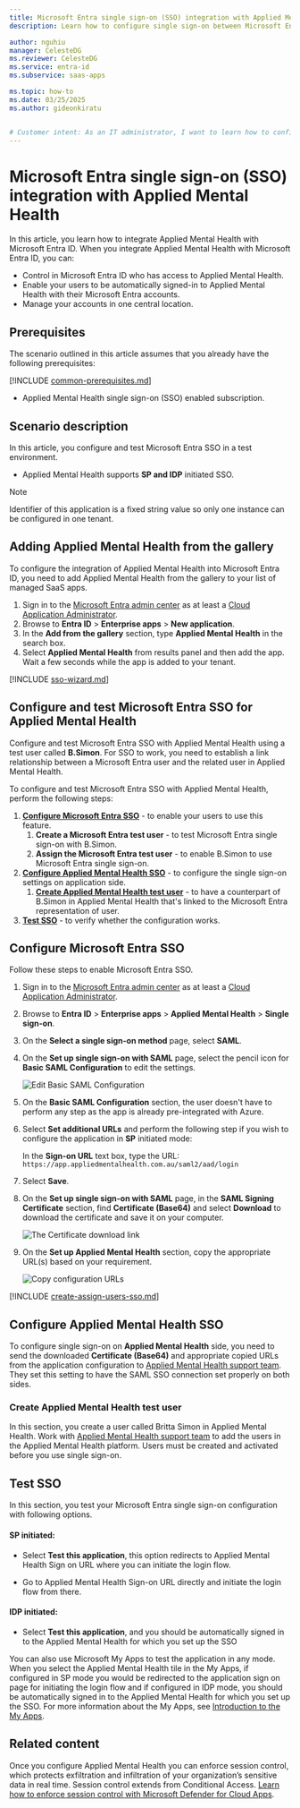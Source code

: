 ```yaml
---
title: Microsoft Entra single sign-on (SSO) integration with Applied Mental Health
description: Learn how to configure single sign-on between Microsoft Entra ID and Applied Mental Health.

author: nguhiu
manager: CelesteDG
ms.reviewer: CelesteDG
ms.service: entra-id
ms.subservice: saas-apps

ms.topic: how-to
ms.date: 03/25/2025
ms.author: gideonkiratu


# Customer intent: As an IT administrator, I want to learn how to configure single sign-on between Microsoft Entra ID and Applied Mental Health so that I can control who has access to Applied Mental Health, enable automatic sign-in with Microsoft Entra accounts, and manage my accounts in one central location.
---
```


# Microsoft Entra single sign-on (SSO) integration with Applied Mental Health

In this article,  you learn how to integrate Applied Mental Health with Microsoft Entra ID. When you integrate Applied Mental Health with Microsoft Entra ID, you can:

* Control in Microsoft Entra ID who has access to Applied Mental Health.
* Enable your users to be automatically signed-in to Applied Mental Health with their Microsoft Entra accounts.
* Manage your accounts in one central location.

## Prerequisites

The scenario outlined in this article assumes that you already have the following prerequisites:

[!INCLUDE [common-prerequisites.md](~/identity/saas-apps/includes/common-prerequisites.md)]
* Applied Mental Health single sign-on (SSO) enabled subscription.

## Scenario description

In this article,  you configure and test Microsoft Entra SSO in a test environment.

* Applied Mental Health supports **SP and IDP** initiated SSO.

> [!NOTE]
> Identifier of this application is a fixed string value so only one instance can be configured in one tenant.

## Adding Applied Mental Health from the gallery

To configure the integration of Applied Mental Health into Microsoft Entra ID, you need to add Applied Mental Health from the gallery to your list of managed SaaS apps.

1. Sign in to the [Microsoft Entra admin center](https://entra.microsoft.com) as at least a [Cloud Application Administrator](~/identity/role-based-access-control/permissions-reference.md#cloud-application-administrator).
1. Browse to **Entra ID** > **Enterprise apps** > **New application**.
1. In the **Add from the gallery** section, type **Applied Mental Health** in the search box.
1. Select **Applied Mental Health** from results panel and then add the app. Wait a few seconds while the app is added to your tenant.

 [!INCLUDE [sso-wizard.md](~/identity/saas-apps/includes/sso-wizard.md)]


<a name='configure-and-test-azure-ad-sso-for-applied-mental-health'></a>

## Configure and test Microsoft Entra SSO for Applied Mental Health

Configure and test Microsoft Entra SSO with Applied Mental Health using a test user called **B.Simon**. For SSO to work, you need to establish a link relationship between a Microsoft Entra user and the related user in Applied Mental Health.

To configure and test Microsoft Entra SSO with Applied Mental Health, perform the following steps:

1. **[Configure Microsoft Entra SSO](#configure-azure-ad-sso)** - to enable your users to use this feature.
    1. **Create a Microsoft Entra test user** - to test Microsoft Entra single sign-on with B.Simon.
    1. **Assign the Microsoft Entra test user** - to enable B.Simon to use Microsoft Entra single sign-on.
1. **[Configure Applied Mental Health SSO](#configure-applied-mental-health-sso)** - to configure the single sign-on settings on application side.
    1. **[Create Applied Mental Health test user](#create-applied-mental-health-test-user)** - to have a counterpart of B.Simon in Applied Mental Health that's linked to the Microsoft Entra representation of user.
1. **[Test SSO](#test-sso)** - to verify whether the configuration works.

<a name='configure-azure-ad-sso'></a>

## Configure Microsoft Entra SSO

Follow these steps to enable Microsoft Entra SSO.

1. Sign in to the [Microsoft Entra admin center](https://entra.microsoft.com) as at least a [Cloud Application Administrator](~/identity/role-based-access-control/permissions-reference.md#cloud-application-administrator).
1. Browse to **Entra ID** > **Enterprise apps** > **Applied Mental Health** > **Single sign-on**.
1. On the **Select a single sign-on method** page, select **SAML**.
1. On the **Set up single sign-on with SAML** page, select the pencil icon for **Basic SAML Configuration** to edit the settings.

   ![Edit Basic SAML Configuration](common/edit-urls.png)

1. On the **Basic SAML Configuration** section, the user doesn't have to perform any step as the app is already pre-integrated with Azure.

1. Select **Set additional URLs** and perform the following step if you wish to configure the application in **SP** initiated mode:

    In the **Sign-on URL** text box, type the URL:
    `https://app.appliedmentalhealth.com.au/saml2/aad/login`

1. Select **Save**.

1. On the **Set up single sign-on with SAML** page, in the **SAML Signing Certificate** section,  find **Certificate (Base64)** and select **Download** to download the certificate and save it on your computer.

	![The Certificate download link](common/certificatebase64.png)

1. On the **Set up Applied Mental Health** section, copy the appropriate URL(s) based on your requirement.

	![Copy configuration URLs](common/copy-configuration-urls.png)
<a name='create-an-azure-ad-test-user'></a>

[!INCLUDE [create-assign-users-sso.md](~/identity/saas-apps/includes/create-assign-users-sso.md)]

## Configure Applied Mental Health SSO

To configure single sign-on on **Applied Mental Health** side, you need to send the downloaded **Certificate (Base64)** and appropriate copied URLs from the application configuration to [Applied Mental Health support team](mailto:support@appliedmentalhealth.com.au). They set this setting to have the SAML SSO connection set properly on both sides.

### Create Applied Mental Health test user

In this section, you create a user called Britta Simon in Applied Mental Health. Work with [Applied Mental Health support team](mailto:support@appliedmentalhealth.com.au) to add the users in the Applied Mental Health platform. Users must be created and activated before you use single sign-on.

## Test SSO 

In this section, you test your Microsoft Entra single sign-on configuration with following options. 

#### SP initiated:

* Select **Test this application**, this option redirects to Applied Mental Health Sign on URL where you can initiate the login flow.  

* Go to Applied Mental Health Sign-on URL directly and initiate the login flow from there.

#### IDP initiated:

* Select **Test this application**, and you should be automatically signed in to the Applied Mental Health for which you set up the SSO 

You can also use Microsoft My Apps to test the application in any mode. When you select the Applied Mental Health tile in the My Apps, if configured in SP mode you would be redirected to the application sign on page for initiating the login flow and if configured in IDP mode, you should be automatically signed in to the Applied Mental Health for which you set up the SSO. For more information about the My Apps, see [Introduction to the My Apps](https://support.microsoft.com/account-billing/sign-in-and-start-apps-from-the-my-apps-portal-2f3b1bae-0e5a-4a86-a33e-876fbd2a4510).


## Related content

Once you configure Applied Mental Health you can enforce session control, which protects exfiltration and infiltration of your organization’s sensitive data in real time. Session control extends from Conditional Access. [Learn how to enforce session control with Microsoft Defender for Cloud Apps](/cloud-app-security/proxy-deployment-any-app).
